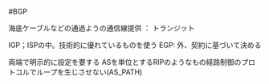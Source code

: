 #BGP

海底ケーブルなどの通過ようの通信線提供 ： トランジット

IGP；ISPの中。技術的に優れているものを使う
EGP: 外、契約に基づいて決める

両端で明示的に設定を要する
ASを単位とするRIPのようなもの経路制御のプロトコルでループを生じさせない(AS_PATH)
